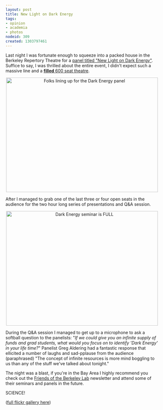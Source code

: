 ```yaml
--- 
layout: post
title: New Light on Dark Energy
tags: 
- opinion
- academia
- photos
nodeid: 309
created: 1303797461
---
```

Last night I was fortunate enough to squeeze into a packed house in the
Berkeley Repertory Theatre for a [panel titled "New Light on Dark
Energy"](http://today.lbl.gov/2011/04/11/science-at-the-theater-talk-sheds-%E2%80%98new-light-on-dark-energy%E2%80%99/).
Suffice to say, I was thrilled about the entire event, I didn't expect such a
massive line and a [**filled** 600 seat
theatre](http://www.flickr.com/photos/agentdero/5655954215/in/photostream).


<center><a href="http://www.flickr.com/photos/agentdero/5655629527/" title="Folks lining up for the Dark Energy panel by agentdero, on Flickr"><img src="http://farm6.static.flickr.com/5186/5655629527_4f1b7ee7e1.jpg" width="500" height="376" alt="Folks lining up for the Dark Energy panel"></a></center>

After I managed to grab one of the last three or four open seats in the
audience for the two hour long series of presentations and Q&A session.

<center><a href="http://www.flickr.com/photos/agentdero/5656219518/" title="Dark Energy seminar is FULL by agentdero, on Flickr"><img src="http://farm6.static.flickr.com/5261/5656219518_019a45f68d.jpg" width="500" height="376" alt="Dark Energy seminar is FULL"></a></center>

During the Q&A session I managed to get up to a microphone to ask a softball
question to the panelists: "*If we could give you an infinite supply of funds
and grad students, what would you focus on to identify 'Dark Energy' in your
life time?*" Panelist Greg Aldering had a fantastic response that ellicited a
number of laughs and sad-pplause from the audience (paraphrased) "The concept
of infinite resources is more mind boggling to us than any of the stuff we've
talked about tonight."


The night was a blast, if you're in the Bay Area I highly recommend you check
out the [Friends of the Berkeley Lab](http://www.lbl.gov/LBL-PID/fobl/)
newsletter and attend some of their seminars and panels in the future.


SCIENCE!


([full flickr gallery here](http://www.flickr.com/photos/agentdero/sets/72157626580565494/))
<!--break-->
